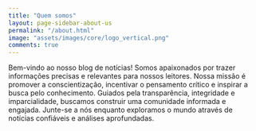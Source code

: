 ```yaml
---
title: "Quem somos"
layout: page-sidebar-about-us
permalink: "/about.html"
image: "assets/images/core/logo_vertical.png"
comments: true
---
```

Bem-vindo ao nosso blog de notícias! Somos apaixonados por trazer informações precisas e relevantes para nossos leitores. Nossa missão é promover a conscientização, incentivar o pensamento crítico e inspirar a busca pelo conhecimento. Guiados pela transparência, integridade e imparcialidade, buscamos construir uma comunidade informada e engajada. Junte-se a nós enquanto exploramos o mundo através de notícias confiáveis e análises aprofundadas.

<!-- Made with <i class="fa fa-heart text-danger"></i> by Sal [@wowthemesnet](https://www.wowthemes.net/category/free-themes-templates/). -->
